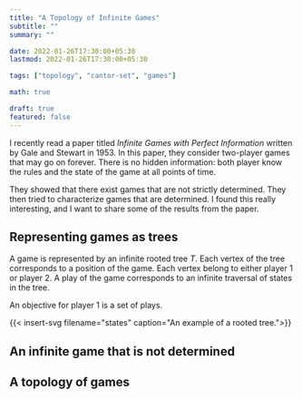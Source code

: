 ```yaml
---
title: "A Topology of Infinite Games"
subtitle: ""
summary: ""

date: 2022-01-26T17:30:00+05:30
lastmod: 2022-01-26T17:30:00+05:30

tags: ["topology", "cantor-set", "games"]

math: true

draft: true
featured: false
---
```


I recently read a paper titled _Infinite Games with Perfect Information_ written by Gale and Stewart in 1953. In this paper, they consider two-player games that may go on forever. There is no hidden information: both player know the rules and the state of the game at all points of time. 

They showed that there exist games that are not strictly determined. They then tried to characterize games that are determined. I found this really interesting, and I want to share some of the results from the paper.    

## Representing games as trees

A game is represented by an infinite rooted tree $T$. Each vertex of the tree corresponds to a position of the game. Each vertex belong to either player 1 or player 2. A play of the game corresponds to an infinite traversal of states in the tree. 

An objective for player 1 is a set of plays. 

{{< insert-svg filename="states" caption="An example of a rooted tree.">}}

## An infinite game that is not determined

## A topology of games